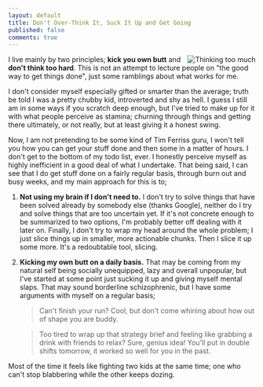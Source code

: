 ```yaml
---
layout: default
title: Don't Over-Think It, Suck It Up and Get Going
published: false
comments: true
---
```

<img src="http://teddy.fr/files/brain.png" alt="Thinking too much" align="right"/>

I live mainly by two principles; **kick you own butt** and **don't think too hard**. This is not an attempt to lecture people on "the good way to get things done", just some ramblings about what works for me.

I don't consider myself especially gifted or smarter than the average; truth be told I was a pretty chubby kid, introverted and shy as hell. I guess I still am in some ways if you scratch deep enough, but I've tried to make up for it with what people perceive as stamina; churning through things and getting there ultimately, or not really, but at least giving it a honest swing.

Now, I am not pretending to be some kind of Tim Ferriss guru, I won't tell you how you can get your stuff done and then some in a matter of hours. I don't get to the bottom of my todo list, ever. I honestly perceive myself as highly inefficient in a good deal of what I undertake. That being said, I can see that I do get stuff done on a fairly regular basis, through burn out and busy weeks, and my main approach for this is to;

1. **Not using my brain if I don't need to.** I don't try to solve things that have been solved already by somebody else (thanks Google), neither do I try and solve things that are too uncertain yet. If it's not concrete enough to be summarized to two options, I'm probably better off dealing with it later on. Finally, I don't try to wrap my head around the whole problem; I just slice things up in smaller, more actionable chunks. Then I slice it up some more. It's a redoubtable tool, slicing.
1. **Kicking my own butt on a daily basis.** That may be coming from my natural self being socially unequipped, lazy and overall unpopular, but I've started at some point just sucking it up and giving myself mental slaps. That may sound borderline schizophrenic, but I have some arguments with myself on a regular basis;

    > Can't finish your run? Cool, but don't come whining about how out of shape you are buddy.

    > Too tired to wrap up that strategy brief and feeling like grabbing a drink with friends to relax? Sure, genius idea! You'll put in double shifts tomorrow, it worked so well for you in the past.

Most of the time it feels like fighting two kids at the same time; one who can't stop blabbering while the other keeps dozing.